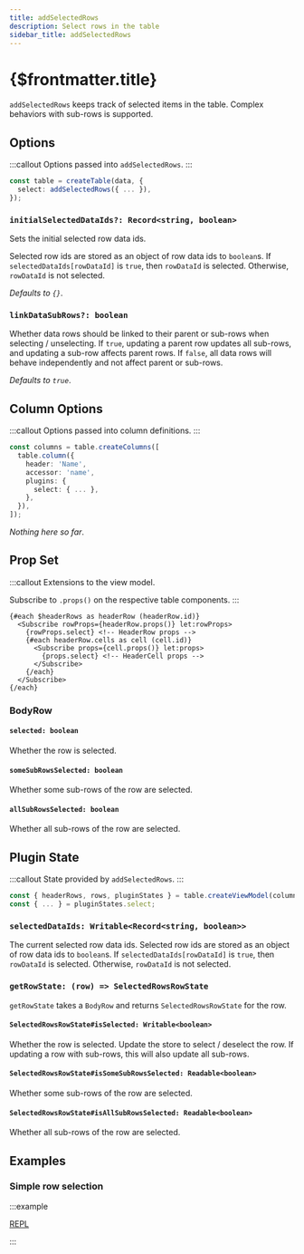 ```yaml
---
title: addSelectedRows
description: Select rows in the table
sidebar_title: addSelectedRows
---
```


<script>
  import { useHljs } from '$lib/utils/useHljs';
  useHljs('ts');
</script>

# {$frontmatter.title}

`addSelectedRows` keeps track of selected items in the table. Complex behaviors with sub-rows is supported.

## Options

:::callout
Options passed into `addSelectedRows`.
:::

```ts {3}
const table = createTable(data, {
  select: addSelectedRows({ ... }),
});
```

### `initialSelectedDataIds?: Record<string, boolean>`

<!-- TODO document `BodyRow` and link to explanation about id vs dataId -->

Sets the initial selected row data ids.

Selected row ids are stored as an object of row data ids to `boolean`s. If `selectedDataIds[rowDataId]` is `true`, then `rowDataId` is selected. Otherwise, `rowDataId` is not selected.

_Defaults to `{}`_.

### `linkDataSubRows?: boolean`

Whether data rows should be linked to their parent or sub-rows when selecting / unselecting. If `true`, updating a parent row updates all sub-rows, and updating a sub-row affects parent rows. If `false`, all data rows will behave independently and not affect parent or sub-rows.

_Defaults to `true`_.

## Column Options

:::callout
Options passed into column definitions.
:::

```ts {7}
const columns = table.createColumns([
  table.column({
    header: 'Name',
    accessor: 'name',
    plugins: {
      select: { ... },
    },
  }),
]);
```

_Nothing here so far_.

## Prop Set

:::callout
Extensions to the view model.

Subscribe to `.props()` on the respective table components.
:::

```svelte
{#each $headerRows as headerRow (headerRow.id)}
  <Subscribe rowProps={headerRow.props()} let:rowProps>
    {rowProps.select} <!-- HeaderRow props -->
    {#each headerRow.cells as cell (cell.id)}
      <Subscribe props={cell.props()} let:props>
        {props.select} <!-- HeaderCell props -->
      </Subscribe>
    {/each}
  </Subscribe>
{/each}
```

### BodyRow

#### `selected: boolean`

Whether the row is selected.

#### `someSubRowsSelected: boolean`

Whether some sub-rows of the row are selected.

#### `allSubRowsSelected: boolean`

Whether all sub-rows of the row are selected.

## Plugin State

:::callout
State provided by `addSelectedRows`.
:::

```ts {3}
const { headerRows, rows, pluginStates } = table.createViewModel(columns);
const { ... } = pluginStates.select;
```

<!-- TODO Document RecordSetStore -->

### `selectedDataIds: Writable<Record<string, boolean>>`

The current selected row data ids. Selected row ids are stored as an object of row data ids to `boolean`s. If `selectedDataIds[rowDataId]` is `true`, then `rowDataId` is selected. Otherwise, `rowDataId` is not selected.

### `getRowState: (row) => SelectedRowsRowState`

`getRowState` takes a `BodyRow` and returns `SelectedRowsRowState` for the row.

#### `SelectedRowsRowState#isSelected: Writable<boolean>`

Whether the row is selected. Update the store to select / deselect the row. If updating a row with sub-rows, this will also update all sub-rows.

#### `SelectedRowsRowState#isSomeSubRowsSelected: Readable<boolean>`

Whether some sub-rows of the row are selected.

#### `SelectedRowsRowState#isAllSubRowsSelected: Readable<boolean>`

Whether all sub-rows of the row are selected.

## Examples

### Simple row selection

:::example

[REPL](https://svelte.dev/repl/5f1213d65a774483b38b4e1d91135191?version=3.48.0)

<script>
  import SimpleSelectedDemo from './_demo/SimpleSelectedDemo.svelte'
</script>
<SimpleSelectedDemo />

:::

